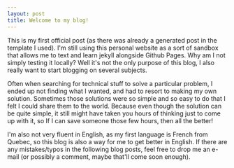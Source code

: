 ```yaml
---
layout: post
title: Welcome to my blog!
---
```


This is my first official post (as there was already a generated post in the template I used). I'm still using this personal website as a sort of sandbox that allows me to text and learn jekyll alongside Github Pages. Why am I not simply testing it locally? Well it's not the only purpose of this blog, I also really want to start blogging on several subjects.

Often when searching for technical stuff to solve a particular problem, I ended up not finding what I wanted, and had to resort to making my own solution. Sometimes those solutions were so simple and so easy to do that I felt I could share them to the world. Because even though the solution can be quite simple, it still might have taken you hours of thinking just to come up with it, so If I can save someone those few hours, then all the better!

I'm also not very fluent in English, as my first language is French from Quebec, so this blog is also a way for me to get better in English. If there are any mistakes/typos in the following blog posts, feel free to drop me an e-mail (or possibly a comment, maybe that'll come soon enough).
